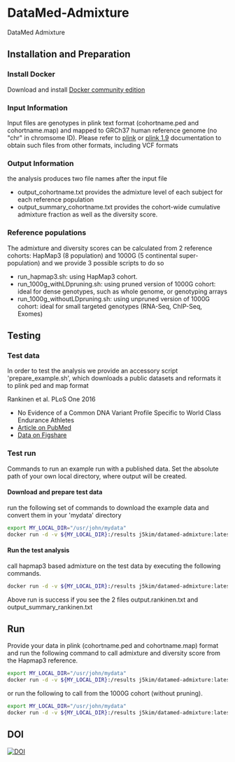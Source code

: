 # DataMed-Admixture
DataMed Admixture


## Installation and Preparation

### Install Docker
Download and install [Docker community edition](https://www.docker.com/community-edition)

### Input Information
Input files are genotypes in plink text format (cohortname.ped and cohortname.map) and mapped to GRCh37 human reference genome (no "chr" in chromsome ID). Please refer to [plink](http://zzz.bwh.harvard.edu/plink/) or [plink 1.9](https://www.cog-genomics.org/plink/1.9/) documentation to obtain such files from other formats, including VCF formats 

### Output Information
the analysis produces two file names after the input file
* output_cohortname.txt provides the admixture level of each subject for each reference population
* output_summary_cohortname.txt provides the cohort-wide cumulative admixture fraction as well as the diversity score. 

### Reference populations
The admixture and diversity scores can be calculated from 2 reference cohorts: HapMap3 (8 population) and 1000G (5 continental super-population) and we provide 3 possible scripts to do so
* run_hapmap3.sh: using HapMap3 cohort. 
* run_1000g_withLDpruning.sh: using pruned version of 1000G cohort: ideal for dense genotypes, such as whole genome, or genotyping arrays
* run_1000g_withoutLDpruning.sh: using unpruned version of 1000G cohort: ideal for small targeted genotypes (RNA-Seq, ChIP-Seq, Exomes) 

## Testing

### Test data
In order to test the analysis we provide an accessory script 'prepare_example.sh', which downloads a public datasets and reformats it to plink ped and map format

Rankinen et al. PLoS One 2016
- No Evidence of a Common DNA Variant Profile Specific to World Class Endurance Athletes
- [Article on PubMed](https://www.ncbi.nlm.nih.gov/pubmed/26824906)
- [Data on Figshare](https://figshare.com/articles/GAMES_discovery_data_sets/1619893)

### Test run
Commands to run an example run with a published data.
Set the absolute path of your own local directory, where output will be created.

#### Download and prepare test data
run the following set of commands to download the example data and convert them in your 'mydata' directory
```bash
export MY_LOCAL_DIR="/usr/john/mydata"
docker run -d -v ${MY_LOCAL_DIR}:/results j5kim/datamed-admixture:latest bash /opt/DataMed-Admixture/example/prepare_example.sh
```

#### Run the test analysis
call hapmap3 based admixture on the test data by executing the following commands. 
```bash
docker run -d -v ${MY_LOCAL_DIR}:/results j5kim/datamed-admixture:latest bash /opt/DataMed-Admixture/scripts/run_hapmap3.sh /results/rankinen
```
Above run is success if you see the 2 files output.rankinen.txt and output_summary_rankinen.txt

## Run
Provide your data in plink (cohortname.ped and cohortname.map) format and run the following command to call admixture and diversity score from the Hapmap3 reference. 

```bash
export MY_LOCAL_DIR="/usr/john/mydata"
docker run -d -v ${MY_LOCAL_DIR}:/results j5kim/datamed-admixture:latest bash /opt/DataMed-Admixture/scripts/run_hapmap3.sh /results/cohortname
```
or run the following to call from the 1000G cohort (without pruning). 
```bash
export MY_LOCAL_DIR="/usr/john/mydata"
docker run -d -v ${MY_LOCAL_DIR}:/results j5kim/datamed-admixture:latest bash /opt/DataMed-Admixture/scripts/run_1000g_withoutLDpruning.sh /results/cohortname
```

## DOI
[![DOI](https://zenodo.org/badge/DOI/10.5281/zenodo.1119073.svg)](https://doi.org/10.5281/zenodo.1119073)
